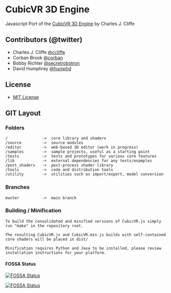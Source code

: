
# CubicVR 3D Engine #

Javascript Port of the [CubicVR 3D Engine](http://www.cubicvr.org) by Charles J. Cliffe


## Contributors (@twitter) ##

 * Charles J. Cliffe [@ccliffe](http://twitter.com/ccliffe)
 * Corban Brook [@corban](http://twitter.com/corban)
 * Bobby Richter [@secretrobotron](http://twitter.com/secretrobotron)
 * David Humphrey [@humphd](http://twitter.com/humphd)

## License ##

 * [MIT License](http://www.opensource.org/licenses/mit-license.php)

## GIT Layout ##

### Folders ###

    /               ->  core library and shaders
    /source         ->  source modules
    /editor         ->  web-based 3D editor (work in progress)
    /samples        ->  sample projects, useful as a starting point
    /tests          ->  tests and prototypes for various core features
    /lib            ->  external dependencies for any tests/examples
    /post_shaders   ->  post-process shader library
    /tools          ->  code and distribution tools
    /utility        ->  utilities such as import/export, model conversion

### Branches ###

    master          ->  main branch

### Building / Minification ###

    To build the consolidated and minified versions of CubicVR.js simply run "make" in the repository root.  

    The resulting CubicVR.js and CubicVR.min.js builds with self-contained core shaders will be placed in dist/

    Minification requires Python and Java to be installed, please review installation instructions for your platform.
   
#### FOSSA Status ####   
[![FOSSA Status](https://app.fossa.io/api/projects/git%2Bgithub.com%2Fcjcliffe%2FCubicVR.js.svg?type=shield)](https://app.fossa.io/projects/git%2Bgithub.com%2Fcjcliffe%2FCubicVR.js?ref=badge_shield)

[![FOSSA Status](https://app.fossa.io/api/projects/git%2Bgithub.com%2Fcjcliffe%2FCubicVR.js.svg?type=large)](https://app.fossa.io/projects/git%2Bgithub.com%2Fcjcliffe%2FCubicVR.js?ref=badge_large)


